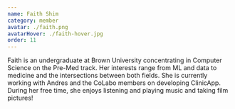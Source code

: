 ```yaml
---
name: Faith Shim
category: member
avatar: ./faith.png
avatarHover: ./faith-hover.jpg
order: 11
---
```


Faith is an undergraduate at Brown University concentrating in Computer Science on the Pre-Med track. Her interests range from ML and data to medicine and the intersections between both fields. She is currently working with Andres and the CoLabo members on developing ClinicApp. During her free time, she enjoys listening and playing music and taking film pictures!
